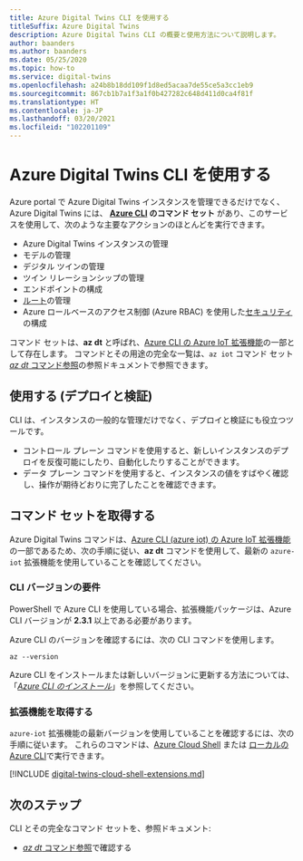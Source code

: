 ```yaml
---
title: Azure Digital Twins CLI を使用する
titleSuffix: Azure Digital Twins
description: Azure Digital Twins CLI の概要と使用方法について説明します。
author: baanders
ms.author: baanders
ms.date: 05/25/2020
ms.topic: how-to
ms.service: digital-twins
ms.openlocfilehash: a24b8b18dd109f1d8ed5acaa7de55ce5a3cc1eb9
ms.sourcegitcommit: 867cb1b7a1f3a1f0b427282c648d411d0ca4f81f
ms.translationtype: HT
ms.contentlocale: ja-JP
ms.lasthandoff: 03/20/2021
ms.locfileid: "102201109"
---
```

# <a name="use-the-azure-digital-twins-cli"></a>Azure Digital Twins CLI を使用する

Azure portal で Azure Digital Twins インスタンスを管理できるだけでなく、Azure Digital Twins には、 **[Azure CLI](/cli/azure/what-is-azure-cli) のコマンド セット** があり、このサービスを使用して、次のような主要なアクションのほとんどを実行できます。
* Azure Digital Twins インスタンスの管理
* モデルの管理
* デジタル ツインの管理
* ツイン リレーションシップの管理
* エンドポイントの構成
* [ルート](concepts-route-events.md)の管理
* Azure ロールベースのアクセス制御 (Azure RBAC) を使用した[セキュリティ](concepts-security.md)の構成

コマンド セットは、**az dt** と呼ばれ、[Azure CLI の Azure IoT 拡張機能](https://github.com/Azure/azure-iot-cli-extension)の一部として存在します。 コマンドとその用途の完全な一覧は、`az iot` コマンド セット [*az dt* コマンド参照](/cli/azure/ext/azure-iot/dt)の参照ドキュメントで参照できます。

## <a name="uses-deploy-and-validate"></a>使用する (デプロイと検証)

CLI は、インスタンスの一般的な管理だけでなく、デプロイと検証にも役立つツールです。
* コントロール プレーン コマンドを使用すると、新しいインスタンスのデプロイを反復可能にしたり、自動化したりすることができます。
* データ プレーン コマンドを使用すると、インスタンスの値をすばやく確認し、操作が期待どおりに完了したことを確認できます。

## <a name="get-the-command-set"></a>コマンド セットを取得する

Azure Digital Twins コマンドは、[Azure CLI (azure iot) の Azure IoT 拡張機能](https://github.com/Azure/azure-iot-cli-extension)の一部であるため、次の手順に従い、**az dt** コマンドを使用して、最新の `azure-iot` 拡張機能を使用していることを確認してください。

### <a name="cli-version-requirements"></a>CLI バージョンの要件

PowerShell で Azure CLI を使用している場合、拡張機能パッケージは、Azure CLI バージョンが **2.3.1** 以上である必要があります。

Azure CLI のバージョンを確認するには、次の CLI コマンドを使用します。
```azurecli
az --version
```

Azure CLI をインストールまたは新しいバージョンに更新する方法については、「[*Azure CLI のインストール*](/cli/azure/install-azure-cli)」を参照してください。

### <a name="get-the-extension"></a>拡張機能を取得する

`azure-iot` 拡張機能の最新バージョンを使用していることを確認するには、次の手順に従います。 これらのコマンドは、[Azure Cloud Shell](../cloud-shell/overview.md) または [ローカルの Azure CLI](/cli/azure/install-azure-cli)で実行できます。

[!INCLUDE [digital-twins-cloud-shell-extensions.md](../../includes/digital-twins-cloud-shell-extensions.md)]

## <a name="next-steps"></a>次のステップ

CLI とその完全なコマンド セットを、参照ドキュメント:
* [*az dt* コマンド参照](/cli/azure/ext/azure-iot/dt)で確認する